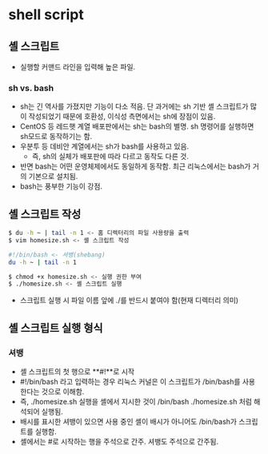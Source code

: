 # shell script

## 셸 스크립트

- 실행할 커맨드 라인을 입력해 높은 파일.

### sh vs. bash

- sh는 긴 역사를 가졌지만 기능이 다소 적음. 단 과거에는 sh 기반 셸 스크립트가 많이 작성되었기 때문에 호환성, 이식성 측면에서는 sh에 장점이 있음.
- CentOS 등 레드햇 계열 배포판에서는 sh는 bash의 별명. sh 명령어를 실행하면 sh모드로 동작하기는 함.
- 우분투 등 데비안 계열에서는 sh가 bash를 사용하고 있음.
    - 즉, sh의 실체가 배포판에 따라 다르고 동작도 다른 것.
- 반면 bash는 어떤 운영체제에서도 동일하게 동작함. 최근 리눅스에서는 bash가 거의 기본으로 설치됨.
- bash는 풍부한 기능이 강점.

## 셸 스크립트 작성

```bash
$ du -h ~ | tail -n 1 <- 홈 디렉터리의 파일 사용량을 출력
$ vim homesize.sh <- 셸 스크립트 작성
```

```bash
#!/bin/bash <- 셔뱅(shebang)
du -h ~ | tail -n 1
```

```bash
$ chmod +x homesize.sh <- 실행 권한 부여
$ ./homesize.sh <- 셸 스크립트 실행
```

- 스크립트 실행 시 파일 이름 앞에 ./를 반드시 붙여야 함(현재 디렉터리 의미)

## 셸 스크립트 실행 형식

### 셔뱅

- 셸 스크립트의 첫 행으로 **#!**로 시작
- #!/bin/bash 라고 입력하는 경우 리눅스 커널은 이 스크립트가 /bin/bash를 사용한다는 것으로 이해함.
- 즉, ./homesize.sh 실행을 셸에서 지시한 것이 /bin/bash ./homesize.sh 처럼 해석되어 실행됨.
- 배시를 표시한 셔뱅이 있으면 사용 중인 셸이 배시가 아니어도 /bin/bash가 스크립트를 실행함.
- 셸에서는 #로 시작하는 행을 주석으로 간주. 셔뱅도 주석으로 간주됨.

##